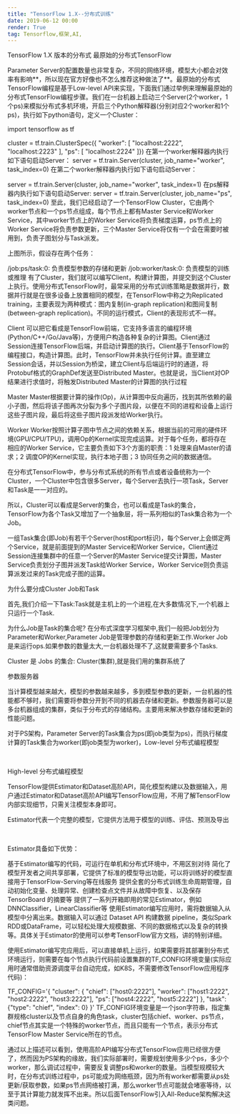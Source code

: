 ```yaml
---
title: "TensorFlow 1.X--分布式训练"
date: 2019-06-12 00:00
render: True 
tag: Tensorflow,框架,AI,
---
```



TensorFlow 1.X 版本的分布式
最原始的分布式TensorFlow

Parameter Server的配置数量也非常复杂，不同的网络环境，模型大小都会对效率有影响**，所以现在官方好像也不怎么推荐这种做法了**。最原始的分布式TensorFlow编程是基于Low-level API来实现，下面我们通过举例来理解最原始的分布式TensorFlow编程步骤。我们在一台机器上启动三个Server(2个worker，1个ps)来模拟分布式多机环境，开启三个Python解释器(分别对应2个worker和1个ps)，执行如下python语句，定义一个Cluster：

import tensorflow as tf
 
cluster = tf.train.ClusterSpec({
  "worker": [
      "localhost:2222",
      "localhost:2223"
  ],
  "ps": [
      "localhost:2224"
  ]})
在第一个worker解释器内执行如下语句启动Server：
server = tf.train.Server(cluster, job_name="worker", task_index=0)
在第二个worker解释器内执行如下语句启动Server：

server = tf.train.Server(cluster, job_name="worker", task_index=1)
在ps解释器内执行如下语句启动Server:
server = tf.train.Server(cluster, job_name="ps", task_index=0)
至此，我们已经启动了一个TensorFlow Cluster，它由两个worker节点和一个ps节点组成，每个节点上都有Master Service和Worker Service，其中worker节点上的Worker Service将负责梯度运算，ps节点上的Worker Service将负责参数更新，三个Master Service将仅有一个会在需要时被用到，负责子图划分与Task派发。



上图所示，假设存在两个任务：

/job:ps/task:0: 负责模型参数的存储和更新
/job:worker/task:0: 负责模型的训练或推理
有了Cluster，我们就可以编写Client，构建计算图，并提交到这个Cluster上执行。使用分布式TensorFlow时，最常采用的分布式训练策略是数据并行，数据并行就是在很多设备上放置相同的模型，在TensorFlow中称之为Replicated training，主要表现为两种模式：图内复制(in-graph replication)和图间复制(between-graph replication)。不同的运行模式，Client的表现形式不一样。

Client
可以把它看成是TensorFlow前端，它支持多语言的编程环境(Python/C++/Go/Java等)，方便用户构造各种复杂的计算图。Client通过Session连接TensorFlow后端，并启动计算图的执行。Client基于TensorFlow的编程接口，构造计算图。此时，TensorFlow并未执行任何计算。直至建立Session会话，并以Session为桥梁，建立Client与后端运行时的通道，将Protobuf格式的GraphDef发送至Distributed Master。也就是说，当Client对OP结果进行求值时，将触发Distributed Master的计算图的执行过程

Master
Master根据要计算的操作(Op)，从计算图中反向遍历，找到其所依赖的最小子图，然后将该子图再次分裂为多个子图片段，以便在不同的进程和设备上运行这些子图片段，最后将这些子图片段派发给Worker执行。

Worker
Worker按照计算子图中节点之间的依赖关系，根据当前的可用的硬件环境(GPU/CPU/TPU)，调用Op的Kernel实现完成运算。对于每个任务，都将存在相应的Worker Service，它主要负责如下3个方面的职责：1 处理来自Master的请求；2 调度OP的Kernel实现，执行本地子图；3 协同任务之间的数据通信。

在分布式TensorFlow中，参与分布式系统的所有节点或者设备统称为一个Cluster，一个Cluster中包含很多Server，每个Server去执行一项Task，Server和Task是一一对应的。

所以，Cluster可以看成是Server的集合，也可以看成是Task的集合，TensorFlow为各个Task又增加了一个抽象层，将一系列相似的Task集合称为一个Job。

一组Task集合(即Job)有若干个Server(host和port标识)，每个Server上会绑定两个Service，就是前面提到的Master Service和Worker Service，Client通过Session连接集群中的任意一个Server的Master Service提交计算图，Master Service负责划分子图并派发Task给Worker Service，Worker Service则负责运算派发过来的Task完成子图的运算。

为什么要分成Cluster Job和Task

首先,我们介绍一下Task:Task就是主机上的一个进程,在大多数情况下,一个机器上只运行一个Task.

为什么Job是Task的集合呢? 在分布式深度学习框架中,我们一般把Job划分为Parameter和Worker,Parameter Job是管理参数的存储和更新工作.Worker Job是来运行ops.如果参数的数量太大,一台机器处理不了,这就要需要多个Tasks.

Cluster 是 Jobs 的集合: Cluster(集群),就是我们用的集群系统了

参数服务器

当计算模型越来越大，模型的参数越来越多，多到模型参数的更新，一台机器的性能都不够时，我们需要将参数分开到不同的机器去存储和更新。参数服务器可以是多台机器组成的集群，类似于分布式的存储结构。主要用来解决参数存储和更新的性能问题。

对于PS架构，Parameter Server的Task集合为ps(即job类型为ps)，而执行梯度计算的Task集合为worker(即job类型为worker)，Low-level 分布式编程模型

 

High-level 分布式编程模型

TensorFlow提供Estimator和Dataset高阶API，简化模型构建以及数据输入，用户通过Estimator和Dataset高阶API编写TensorFlow应用，不用了解TensorFlow内部实现细节，只需关注模型本身即可。

Estimator代表一个完整的模型，它提供方法用于模型的训练、评估、预测及导出

 

Estimator具备如下优势：

基于Estimator编写的代码，可运行在单机和分布式环境中，不用区别对待
简化了模型开发者之间共享部署，它提供了标准的模型导出功能，可以将训练好的模型直接用于TensorFlow-Serving等在线服务
提供全套的分布式训练生命周期管理，自动初始化变量、处理异常、创建检查点文件并从故障中恢复、以及保存TensorBoard 的摘要等
提供了一系列开箱即用的常见Estimator，例如DNNClassifier，LinearClassifier等
使用Estimator编写应用时，需将数据输入从模型中分离出来。数据输入可以通过 Dataset API 构建数据 pipeline，类似Spark RDD或DataFrame，可以轻松处理大规模数据、不同的数据格式以及复杂的转换等。具体关于Estimator的使用可以参考TensorFlow官方文档，讲的特别详细。

使用Estimator编写完应用后，可以直接单机上运行，如果需要将其部署到分布式环境运行，则需要在每个节点执行代码前设置集群的TF_CONFIG环境变量(实际应用时通常借助资源调度平台自动完成，如K8S，不需要修改TensorFlow应用程序代码)：

TF_CONFIG='{
    "cluster": {
        "chief": ["host0:2222"],
        "worker": ["host1:2222", "host2:2222", "host3:2222"],
        "ps": ["host4:2222", "host5:2222"]
    },
    "task": {"type": "chief", "index": 0}
}'
TF_CONFIG环境变量是一个json字符串，指定集群规格cluster以及节点自身的角色task，cluster包括chief、worker、ps节点，chief节点其实是一个特殊的worker节点，而且只能有一个节点，表示分布式TensorFlow Master Service所在的节点。

通过以上描述可以看到，使用高阶API编写分布式TensorFlow应用已经很方便了，然而因为PS架构的缘故，我们实际部署时，需要规划使用多少个ps，多少个worker，那么调试过程中，需要反复调整ps和worker的数量。当模型规模较大时，在分布式训练过程中，ps可能成为网络瓶颈，因为所有worker都需要从ps处更新/获取参数，如果ps节点网络被打满，那么worker节点可能就会堵塞等待，以至于其计算能力就发挥不出来。所以后面TensorFlow引入All-Reduce架构解决这类问题。